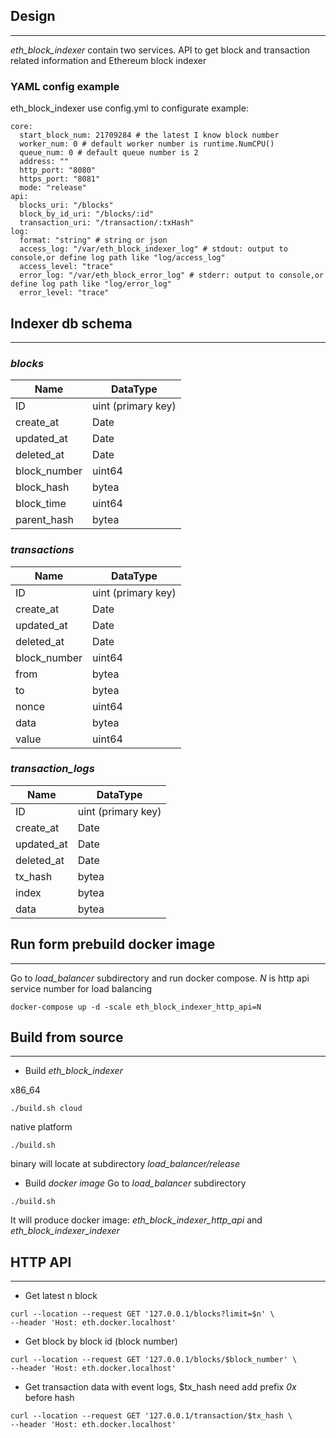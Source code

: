 ## Design

---
*eth_block_indexer* contain two services. API to get block and transaction related information and Ethereum block indexer

### YAML config example
eth_block_indexer use config.yml to configurate
example:
```
core:
  start_block_num: 21709284 # the latest I know block number
  worker_num: 0 # default worker number is runtime.NumCPU()
  queue_num: 0 # default queue number is 2
  address: ""
  http_port: "8080"
  https_port: "8081"
  mode: "release"
api:
  blocks_uri: "/blocks"
  block_by_id_uri: "/blocks/:id"
  transaction_uri: "/transaction/:txHash"
log:
  format: "string" # string or json
  access_log: "/var/eth_block_indexer_log" # stdout: output to console,or define log path like "log/access_log"
  access_level: "trace"
  error_log: "/var/eth_block_error_log" # stderr: output to console,or define log path like "log/error_log"
  error_level: "trace"
```

## Indexer db schema

---
### *blocks*

| Name | DataType |
| ------ | ------ |
| ID   | uint (primary key)   |
| create_at   | Date   |
| updated_at   | Date   |
| deleted_at   | Date   |
| block_number   | uint64   |
| block_hash   | bytea   |
| block_time   | uint64   |
| parent_hash   | bytea   |

### *transactions*

| Name | DataType |
| ------ | ------ |
| ID   | uint (primary key)   |
| create_at   | Date   |
| updated_at   | Date   |
| deleted_at   | Date   |
| block_number   | uint64   |
| from   | bytea   |
| to   | bytea   |
| nonce   |  uint64  |
| data   |  bytea  |
| value   | uint64   |

### *transaction_logs*

| Name | DataType |
| ------ | ------ |
| ID   | uint (primary key)   |
| create_at   | Date   |
| updated_at   | Date   |
| deleted_at   | Date   |
| tx_hash   | bytea   |
| index   | bytea   |
| data   | bytea   |

## Run form prebuild docker image

---
Go to *load_balancer* subdirectory and run docker compose. *N* is http api service number for load balancing

```
docker-compose up -d -scale eth_block_indexer_http_api=N
```
## Build from source

---
- Build *eth_block_indexer*

x86_64
```
./build.sh cloud
```
native platform

```
./build.sh
```
binary will locate at subdirectory *load_balancer/release*
- Build *docker image*
  Go to *load_balancer* subdirectory

```
./build.sh
```
It will produce docker image: *eth_block_indexer_http_api* and *eth_block_indexer_indexer*

## HTTP API

---
- Get latest n block

```
curl --location --request GET '127.0.0.1/blocks?limit=$n' \
--header 'Host: eth.docker.localhost'
```
- Get block by block id (block number)

```
curl --location --request GET '127.0.0.1/blocks/$block_number' \
--header 'Host: eth.docker.localhost'
```

- Get transaction data with event logs, $tx_hash need add prefix *0x* before hash

```
curl --location --request GET '127.0.0.1/transaction/$tx_hash \
--header 'Host: eth.docker.localhost'
```
